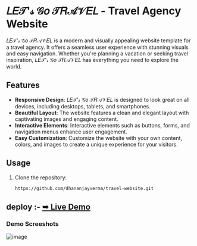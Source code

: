 # 𝐿𝐸𝒯'𝓈 𝒢𝑜 𝒯𝑅𝒜𝒱𝐸𝐿 - Travel Agency Website

𝐿𝐸𝒯'𝓈 𝒢𝑜 𝒯𝑅𝒜𝒱𝐸𝐿 is a modern and visually appealing website template for a travel agency. It offers a seamless user experience with stunning visuals and easy navigation. Whether you're planning a vacation or seeking travel inspiration, 𝐿𝐸𝒯'𝓈 𝒢𝑜 𝒯𝑅𝒜𝒱𝐸𝐿 has everything you need to explore the world.
## Features

- **Responsive Design**: 𝐿𝐸𝒯'𝓈 𝒢𝑜 𝒯𝑅𝒜𝒱𝐸𝐿 is designed to look great on all devices, including desktops, tablets, and smartphones.
- **Beautiful Layout**: The website features a clean and elegant layout with captivating images and engaging content.
- **Interactive Elements**: Interactive elements such as buttons, forms, and navigation menus enhance user engagement.
- **Easy Customization**: Customize the website with your own content, colors, and images to create a unique experience for your visitors.

## Usage

1. Clone the repository:

   ```bash
   https://github.com/dhananjayverma/travel-website.git

[
](https://github.com/dhananjayverma/travel-website.git)
 ## deploy :-  <a href="https://relaxed-narwhal-3a34eb.netlify.app/ "><strong>➥ Live Demo</strong></a>

</div>



### Demo Screeshots
![image](https://github.com/dhananjayverma/travel-website/assets/108890988/40709c91-fc4d-485c-be14-bbea7552d310)


